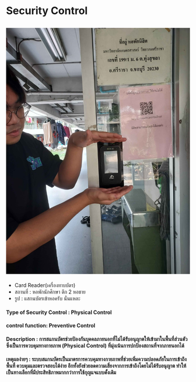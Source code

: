 # Security Control 

## ![](20250208_145301.jpg)
- Card Reader(เครื่องทาบบัตร)
- สถานที่ : หอพักนักศึกษา ตึก 2 หอชาย
- รูป : แสกนบัตรเข้าหอครับ นั่นแหละ
#### Type of Security Control : Physical Control
#### control function: Preventive Control
#### Description : การสแกนบัตรช่วยป้องกันบุคคลภายนอกที่ไม่ได้รับอนุญาตให้เข้ามาในพื้นที่ส่วนตัว ซึ่งเป็นการควบคุมทางกายภาพ (Physical Control) ที่มุ่งเน้นการปกป้องสถานที่จากภายนอกได้
#### เหตุผลง่ายๆ : ระบบสแกนบัตรเป็นมาตรการควบคุมทางกายภาพที่ช่วยเพิ่มความปลอดภัยในการเข้าถึงพื้นที่ ควบคุมและตรวจสอบได้ง่าย อีกทั้งยังช่วยลดความเสี่ยงจากการเข้าถึงโดยไม่ได้รับอนุญาต ทำให้เป็นทางเลือกที่มีประสิทธิภาพมากกว่าการใช้กุญแจแบบดั้งเดิม
